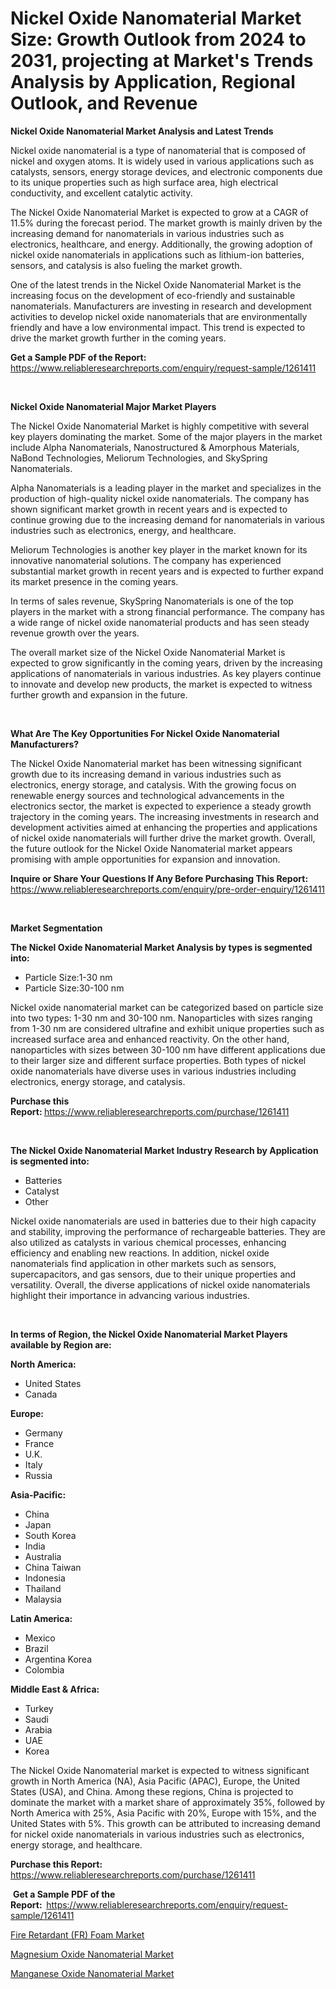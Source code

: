 <p><h1>Nickel Oxide Nanomaterial Market Size: Growth Outlook from 2024 to 2031, projecting at Market's Trends Analysis by Application, Regional Outlook, and Revenue</h1></p><p><strong>Nickel Oxide Nanomaterial Market Analysis and Latest Trends</strong></p>
<p><p>Nickel oxide nanomaterial is a type of nanomaterial that is composed of nickel and oxygen atoms. It is widely used in various applications such as catalysts, sensors, energy storage devices, and electronic components due to its unique properties such as high surface area, high electrical conductivity, and excellent catalytic activity.</p><p>The Nickel Oxide Nanomaterial Market is expected to grow at a CAGR of 11.5% during the forecast period. The market growth is mainly driven by the increasing demand for nanomaterials in various industries such as electronics, healthcare, and energy. Additionally, the growing adoption of nickel oxide nanomaterials in applications such as lithium-ion batteries, sensors, and catalysis is also fueling the market growth.</p><p>One of the latest trends in the Nickel Oxide Nanomaterial Market is the increasing focus on the development of eco-friendly and sustainable nanomaterials. Manufacturers are investing in research and development activities to develop nickel oxide nanomaterials that are environmentally friendly and have a low environmental impact. This trend is expected to drive the market growth further in the coming years.</p></p>
<p><strong>Get a Sample PDF of the Report:&nbsp;</strong> <a href="https://www.reliableresearchreports.com/enquiry/request-sample/1261411">https://www.reliableresearchreports.com/enquiry/request-sample/1261411</a></p>
<p>&nbsp;</p>
<p><strong>Nickel Oxide Nanomaterial Major Market Players</strong></p>
<p><p>The Nickel Oxide Nanomaterial Market is highly competitive with several key players dominating the market. Some of the major players in the market include Alpha Nanomaterials, Nanostructured & Amorphous Materials, NaBond Technologies, Meliorum Technologies, and SkySpring Nanomaterials. </p><p>Alpha Nanomaterials is a leading player in the market and specializes in the production of high-quality nickel oxide nanomaterials. The company has shown significant market growth in recent years and is expected to continue growing due to the increasing demand for nanomaterials in various industries such as electronics, energy, and healthcare.</p><p>Meliorum Technologies is another key player in the market known for its innovative nanomaterial solutions. The company has experienced substantial market growth in recent years and is expected to further expand its market presence in the coming years.</p><p>In terms of sales revenue, SkySpring Nanomaterials is one of the top players in the market with a strong financial performance. The company has a wide range of nickel oxide nanomaterial products and has seen steady revenue growth over the years.</p><p>The overall market size of the Nickel Oxide Nanomaterial Market is expected to grow significantly in the coming years, driven by the increasing applications of nanomaterials in various industries. As key players continue to innovate and develop new products, the market is expected to witness further growth and expansion in the future.</p></p>
<p>&nbsp;</p>
<p><strong>What Are The Key Opportunities For Nickel Oxide Nanomaterial Manufacturers?</strong></p>
<p><p>The Nickel Oxide Nanomaterial market has been witnessing significant growth due to its increasing demand in various industries such as electronics, energy storage, and catalysis. With the growing focus on renewable energy sources and technological advancements in the electronics sector, the market is expected to experience a steady growth trajectory in the coming years. The increasing investments in research and development activities aimed at enhancing the properties and applications of nickel oxide nanomaterials will further drive the market growth. Overall, the future outlook for the Nickel Oxide Nanomaterial market appears promising with ample opportunities for expansion and innovation.</p></p>
<p><strong>Inquire or Share Your Questions If Any Before Purchasing This Report:</strong> <a href="https://www.reliableresearchreports.com/enquiry/pre-order-enquiry/1261411">https://www.reliableresearchreports.com/enquiry/pre-order-enquiry/1261411</a></p>
<p>&nbsp;</p>
<p><strong>Market Segmentation</strong></p>
<p><strong>The Nickel Oxide Nanomaterial Market Analysis by types is segmented into:</strong></p>
<p><ul><li>Particle Size:1-30 nm</li><li>Particle Size:30-100 nm</li></ul></p>
<p><p>Nickel oxide nanomaterial market can be categorized based on particle size into two types: 1-30 nm and 30-100 nm. Nanoparticles with sizes ranging from 1-30 nm are considered ultrafine and exhibit unique properties such as increased surface area and enhanced reactivity. On the other hand, nanoparticles with sizes between 30-100 nm have different applications due to their larger size and different surface properties. Both types of nickel oxide nanomaterials have diverse uses in various industries including electronics, energy storage, and catalysis.</p></p>
<p><strong>Purchase this Report:&nbsp;</strong><a href="https://www.reliableresearchreports.com/purchase/1261411">https://www.reliableresearchreports.com/purchase/1261411</a></p>
<p>&nbsp;</p>
<p><strong>The Nickel Oxide Nanomaterial Market Industry Research by Application is segmented into:</strong></p>
<p><ul><li>Batteries</li><li>Catalyst</li><li>Other</li></ul></p>
<p><p>Nickel oxide nanomaterials are used in batteries due to their high capacity and stability, improving the performance of rechargeable batteries. They are also utilized as catalysts in various chemical processes, enhancing efficiency and enabling new reactions. In addition, nickel oxide nanomaterials find application in other markets such as sensors, supercapacitors, and gas sensors, due to their unique properties and versatility. Overall, the diverse applications of nickel oxide nanomaterials highlight their importance in advancing various industries.</p></p>
<p>&nbsp;</p>
<p><strong>In terms of Region, the Nickel Oxide Nanomaterial Market Players available by Region are:</strong></p>
<p>
    <p> <strong> North America: </strong>
        <ul>
            <li>United States</li>
            <li>Canada</li>
        </ul>
        </p> 
    <p> <strong> Europe: </strong>
        <ul>
            <li>Germany</li>
            <li>France</li>
            <li>U.K.</li>
            <li>Italy</li>
            <li>Russia</li>
        </ul>
        </p> 
    <p> <strong> Asia-Pacific: </strong>
        <ul>
            <li>China</li>
            <li>Japan</li>
            <li>South Korea</li>
            <li>India</li>
            <li>Australia</li>
            <li>China Taiwan</li>
            <li>Indonesia</li>
            <li>Thailand</li>
            <li>Malaysia</li>
        </ul>
        </p> 
    <p> <strong> Latin America: </strong>
        <ul>
            <li>Mexico</li>
            <li>Brazil</li>
            <li>Argentina Korea</li>
            <li>Colombia</li>
        </ul>
        </p> 
    <p> <strong> Middle East & Africa: </strong>
        <ul>
            <li>Turkey</li>
            <li>Saudi</li>
            <li>Arabia</li>
            <li>UAE</li>
            <li>Korea</li>
        </ul>
    </p>
    </p>
<p><p>The Nickel Oxide Nanomaterial market is expected to witness significant growth in North America (NA), Asia Pacific (APAC), Europe, the United States (USA), and China. Among these regions, China is projected to dominate the market with a market share of approximately 35%, followed by North America with 25%, Asia Pacific with 20%, Europe with 15%, and the United States with 5%. This growth can be attributed to increasing demand for nickel oxide nanomaterials in various industries such as electronics, energy storage, and healthcare.</p></p>
<p><strong>Purchase this Report: </strong><a href="https://www.reliableresearchreports.com/purchase/1261411">https://www.reliableresearchreports.com/purchase/1261411</a></p>
<p>&nbsp;<strong>Get a Sample PDF of the Report:&nbsp;&nbsp;</strong><a href="https://www.reliableresearchreports.com/enquiry/request-sample/1261411">https://www.reliableresearchreports.com/enquiry/request-sample/1261411</a></p>
<p><strong></strong></p>
<p><p><a href="https://military-diascia-e68.notion.site/Fire-Retardant-FR-Foam-Market-Research-Report-Unlocks-Analysis-on-the-Market-Financial-Status-Mar-0fac81c56e6c4efe9df5284a16f06263">Fire Retardant (FR) Foam Market</a></p><p><a href="https://github.com/peachesmcdowel1/Market-Research-Report-List-1/blob/main/magnesium-oxide-nanomaterial-market.md">Magnesium Oxide Nanomaterial Market</a></p><p><a href="https://github.com/edytherolanlouisejk1miz0wig/Market-Research-Report-List-1/blob/main/manganese-oxide-nanomaterial-market.md">Manganese Oxide Nanomaterial Market</a></p></p>